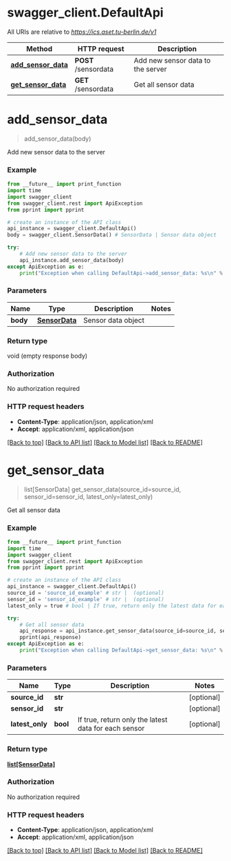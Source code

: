 # swagger_client.DefaultApi

All URIs are relative to *https://ics.aset.tu-berlin.de/v1*

Method | HTTP request | Description
------------- | ------------- | -------------
[**add_sensor_data**](DefaultApi.md#add_sensor_data) | **POST** /sensordata | Add new sensor data to the server
[**get_sensor_data**](DefaultApi.md#get_sensor_data) | **GET** /sensordata | Get all sensor data


# **add_sensor_data**
> add_sensor_data(body)

Add new sensor data to the server



### Example
```python
from __future__ import print_function
import time
import swagger_client
from swagger_client.rest import ApiException
from pprint import pprint

# create an instance of the API class
api_instance = swagger_client.DefaultApi()
body = swagger_client.SensorData() # SensorData | Sensor data object

try:
    # Add new sensor data to the server
    api_instance.add_sensor_data(body)
except ApiException as e:
    print("Exception when calling DefaultApi->add_sensor_data: %s\n" % e)
```

### Parameters

Name | Type | Description  | Notes
------------- | ------------- | ------------- | -------------
 **body** | [**SensorData**](SensorData.md)| Sensor data object | 

### Return type

void (empty response body)

### Authorization

No authorization required

### HTTP request headers

 - **Content-Type**: application/json, application/xml
 - **Accept**: application/xml, application/json

[[Back to top]](#) [[Back to API list]](../README.md#documentation-for-api-endpoints) [[Back to Model list]](../README.md#documentation-for-models) [[Back to README]](../README.md)

# **get_sensor_data**
> list[SensorData] get_sensor_data(source_id=source_id, sensor_id=sensor_id, latest_only=latest_only)

Get all sensor data

### Example
```python
from __future__ import print_function
import time
import swagger_client
from swagger_client.rest import ApiException
from pprint import pprint

# create an instance of the API class
api_instance = swagger_client.DefaultApi()
source_id = 'source_id_example' # str |  (optional)
sensor_id = 'sensor_id_example' # str |  (optional)
latest_only = true # bool | If true, return only the latest data for each sensor (optional)

try:
    # Get all sensor data
    api_response = api_instance.get_sensor_data(source_id=source_id, sensor_id=sensor_id, latest_only=latest_only)
    pprint(api_response)
except ApiException as e:
    print("Exception when calling DefaultApi->get_sensor_data: %s\n" % e)
```

### Parameters

Name | Type | Description  | Notes
------------- | ------------- | ------------- | -------------
 **source_id** | **str**|  | [optional] 
 **sensor_id** | **str**|  | [optional] 
 **latest_only** | **bool**| If true, return only the latest data for each sensor | [optional] 

### Return type

[**list[SensorData]**](SensorData.md)

### Authorization

No authorization required

### HTTP request headers

 - **Content-Type**: application/json, application/xml
 - **Accept**: application/xml, application/json

[[Back to top]](#) [[Back to API list]](../README.md#documentation-for-api-endpoints) [[Back to Model list]](../README.md#documentation-for-models) [[Back to README]](../README.md)

